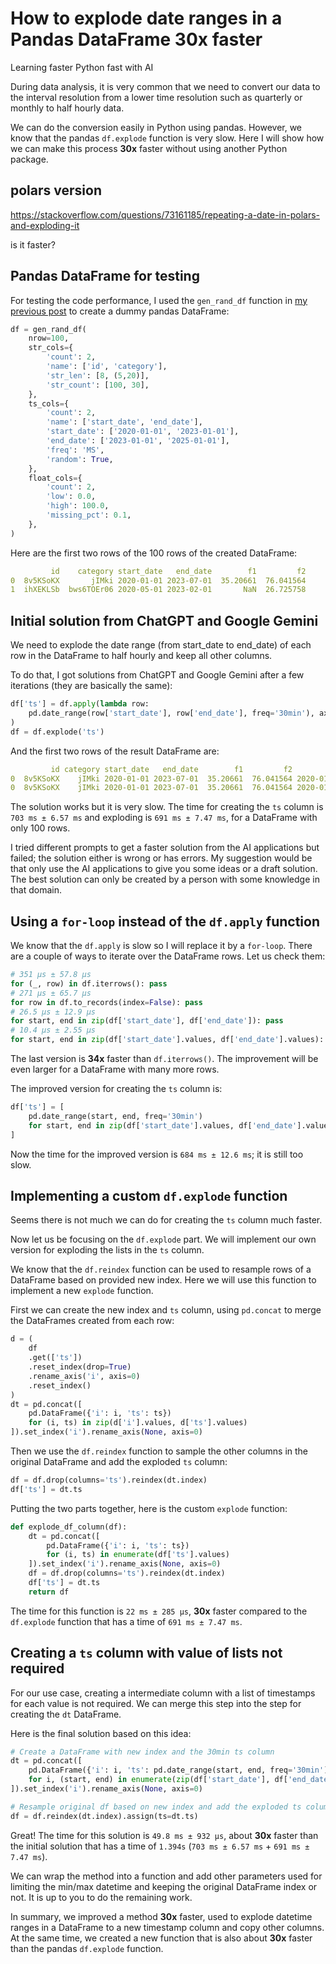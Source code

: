 # How to explode date ranges in a Pandas DataFrame 30x faster
Learning faster Python fast with AI

During data analysis, it is very common that we need to convert our data to the interval resolution from a lower time resolution such as quarterly or monthly to half hourly data.

We can do the conversion easily in Python using pandas. However, we know that the pandas `df.explode` function is very slow. Here I will show how we can make this process **30x** faster without using another Python package.

## polars version
https://stackoverflow.com/questions/73161185/repeating-a-date-in-polars-and-exploding-it

is it faster?

## Pandas DataFrame for testing
For testing the code performance, I used the `gen_rand_df` function in <a href="https://medium.com/@sean.lma/how-to-create-dummy-pandas-dataframes-for-testing-cf03c52878e3">my previous post</a> to create a dummy pandas DataFrame:
```py
df = gen_rand_df(
    nrow=100,
    str_cols={
        'count': 2,
        'name': ['id', 'category'],
        'str_len': [8, (5,20)],
        'str_count': [100, 30],
    },
    ts_cols={
        'count': 2,
        'name': ['start_date', 'end_date'],
        'start_date': ['2020-01-01', '2023-01-01'],
        'end_date': ['2023-01-01', '2025-01-01'],
        'freq': 'MS',
        'random': True,
    },
    float_cols={
        'count': 2,
        'low': 0.0,
        'high': 100.0,
        'missing_pct': 0.1,
    },
)
```
Here are the first two rows of the 100 rows of the created DataFrame:
```yaml
         id    category start_date   end_date        f1         f2
0  8v5KSoKX       jIMki 2020-01-01 2023-07-01  35.20661  76.041564
1  ihXEKLSb  bws6TOEr06 2020-05-01 2023-02-01       NaN  26.725758
```

## Initial solution from ChatGPT and Google Gemini
We need to explode the date range (from start_date to end_date) of each row in the DataFrame to half hourly and keep all other columns.

To do that, I got solutions from ChatGPT and Google Gemini after a few iterations (they are basically the same):
```py
df['ts'] = df.apply(lambda row:
    pd.date_range(row['start_date'], row['end_date'], freq='30min'), axis=1
)
df = df.explode('ts')
```
And the first two rows of the result DataFrame are:
```yaml
         id category start_date   end_date        f1         f2                  ts
0  8v5KSoKX    jIMki 2020-01-01 2023-07-01  35.20661  76.041564 2020-01-01 00:00:00
0  8v5KSoKX    jIMki 2020-01-01 2023-07-01  35.20661  76.041564 2020-01-01 00:30:00
```

The solution works but it is very slow. The time for creating the `ts` column is `703 ms ± 6.57 ms` and exploding is `691 ms ± 7.47 ms`, for a DataFrame with only 100 rows.

I tried different prompts to get a faster solution from the AI applications but failed; the solution either is wrong or has errors. My suggestion would be that only use the AI applications to give you some ideas or a draft solution. The best solution can only be created by a person with some knowledge in that domain.

## Using a `for-loop` instead of the `df.apply` function
We know that the `df.apply` is slow so I will replace it by a `for-loop`.
There are a couple of ways to iterate over the DataFrame rows. Let us check them:
```py
# 351 µs ± 57.8 µs
for (_, row) in df.iterrows(): pass
# 271 µs ± 65.7 µs
for row in df.to_records(index=False): pass
# 26.5 µs ± 12.9 µs
for start, end in zip(df['start_date'], df['end_date']): pass
# 10.4 µs ± 2.55 µs
for start, end in zip(df['start_date'].values, df['end_date'].values): pass
```
The last version is **34x** faster than `df.iterrows()`. The improvement will be even larger for a DataFrame with many more rows.


The improved version for creating the `ts` column is:
```py
df['ts'] = [
    pd.date_range(start, end, freq='30min')
    for start, end in zip(df['start_date'].values, df['end_date'].values)
]
```
Now the time for the improved version is `684 ms ± 12.6 ms`; it is still too slow.

## Implementing a custom `df.explode` function
Seems there is not much we can do for creating the `ts` column much faster.

Now let us be focusing on the `df.explode` part. We will implement our own version for exploding the lists in the `ts` column.

We know that the `df.reindex` function can be used to resample rows of a DataFrame based on provided new index. Here we will use this function to implement a new `explode` function.

First we can create the new index and `ts` column, using `pd.concat` to merge the DataFrames created from each row:
```py
d = (
    df
    .get(['ts'])
    .reset_index(drop=True)
    .rename_axis('i', axis=0)
    .reset_index()
)
dt = pd.concat([
    pd.DataFrame({'i': i, 'ts': ts})
    for (i, ts) in zip(d['i'].values, d['ts'].values)
]).set_index('i').rename_axis(None, axis=0)
```

Then we use the `df.reindex` function to sample the other columns in the original DataFrame and add the exploded `ts` column:
```py
df = df.drop(columns='ts').reindex(dt.index)
df['ts'] = dt.ts
```

Putting the two parts together, here is the custom `explode` function:
```py
def explode_df_column(df):
    dt = pd.concat([
        pd.DataFrame({'i': i, 'ts': ts})
        for (i, ts) in enumerate(df['ts'].values)
    ]).set_index('i').rename_axis(None, axis=0)
    df = df.drop(columns='ts').reindex(dt.index)
    df['ts'] = dt.ts
    return df
```

The time for this function is `22 ms ± 285 µs`, **30x** faster compared to the `df.explode` function that has a time of `691 ms ± 7.47 ms`.

## Creating a `ts` column with value of lists not required
For our use case, creating a intermediate column with a list of timestamps for each value is not required. We can merge this step into the step for creating the `dt` DataFrame.

Here is the final solution based on this idea:
```py
# Create a DataFrame with new index and the 30min ts column
dt = pd.concat([
    pd.DataFrame({'i': i, 'ts': pd.date_range(start, end, freq='30min')})
    for i, (start, end) in enumerate(zip(df['start_date'], df['end_date']))
]).set_index('i').rename_axis(None, axis=0)

# Resample original df based on new index and add the exploded ts column
df = df.reindex(dt.index).assign(ts=dt.ts)
```

Great! The time for this solution is `49.8 ms ± 932 µs`, about **30x** faster than the initial solution that has a time of `1.394s` (`703 ms ± 6.57 ms` + `691 ms ± 7.47 ms`).

We can wrap the method into a function and add other parameters used for limiting the min/max datetime and keeping the original DataFrame index or not. It is up to you to do the remaining work.

In summary, we improved a method **30x** faster, used to explode datetime ranges in a DataFrame to a new timestamp column and copy other columns. At the same time, we created a new function that is also about **30x** faster than the pandas `df.explode` function.

